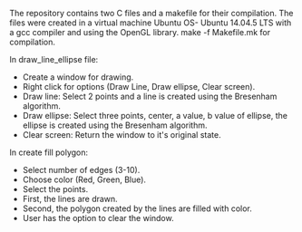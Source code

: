 The repository contains two C files and a makefile for their compilation.
The files were created in a virtual machine Ubuntu OS- Ubuntu 14.04.5 LTS with a gcc compiler and using the OpenGL library.
make -f Makefile.mk for compilation.


In draw_line_ellipse file:
  - Create a window for drawing.
  - Right click for options (Draw Line, Draw ellipse, Clear screen).
  - Draw line: Select 2 points and a line is created using the Bresenham algorithm.
  - Draw ellipse: Select three points, center, a value, b value of ellipse, the ellipse is created using the Bresenham algorithm.
  - Clear screen: Return the window to it's original state.


In create fill polygon:
  - Select number of edges (3-10).
  - Choose color (Red, Green, Blue).
  - Select the points.
  - First, the lines are drawn.
  - Second, the polygon created by the lines are filled with color.
  - User has the option to clear the window.
   
